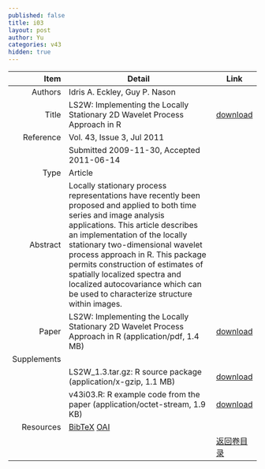 ```yaml
---
published: false
title: i03
layout: post
author: Yu
categories: v43
hidden: true
---
```


| Item | Detail | Link |
|---:|---|---|
| Authors | Idris A. Eckley, Guy P. Nason| |
| Title |LS2W: Implementing the Locally Stationary 2D Wavelet Process Approach in R | [download](http://www.jstatsoft.org/v43/i03/paper) |
| Reference |Vol. 43, Issue 3, Jul 2011 | |
| | Submitted 2009-11-30, Accepted 2011-06-14| | 
| Type | Article| |
| Abstract | Locally stationary process representations have recently been proposed and applied to both time series and image analysis applications. This article describes an implementation of the locally stationary two-dimensional wavelet process approach in R. This package permits construction of estimates of spatially localized spectra and localized autocovariance which can be used to characterize structure within images.| |
| Paper | LS2W: Implementing the Locally Stationary 2D Wavelet Process Approach in R  (application/pdf, 1.4 MB)| [download](http://www.jstatsoft.org/v43/i03/paper) |
| Supplements | | |
| |LS2W_1.3.tar.gz: R source package  (application/x-gzip, 1.1 MB)|  [download](http://www.jstatsoft.org/v43/i03/supp/1) |
| |v43i03.R: R example code from the paper  (application/octet-stream, 1.9 KB)|  [download](http://www.jstatsoft.org/v43/i03/supp/2) |
| Resources | [BibTeX](http://www.jstatsoft.org/v43/i03/bibtex) [OAI](http://www.jstatsoft.org/oai?verb=GetRecord&identifier=oai.jstatsoft/v43/i03&prefix=oai_dc)| |
| |  | [返回卷目录]({{site.baseurl}}/volume/v43.html) |